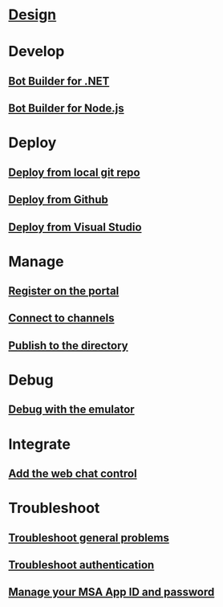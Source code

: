 # [Design](/design/TOC.md)
# Develop
## [Bot Builder for .NET](/dotnet/)
## [Bot Builder for Node.js](/nodejs/)
# Deploy
## [Deploy from local git repo](/deploy-bot-local-git.md)
## [Deploy from Github](/deploy-bot-github.md)
## [Deploy from Visual Studio](/deploy-bot-visual-studio.md)
# Manage
## [Register on the portal](/portal-register-bot.md)
## [Connect to channels](/portal-configure-channels.md)
<!--### [Set up continuous integration](~/azure-bot-service/continuous-integration.md)-->
## [Publish to the directory](/portal-submit-bot-directory.md)
# Debug
## [Debug with the emulator](/debug-bots-emulator.md)
# Integrate
## [Add the web chat control](/embed-chat-control-web-page)
# Troubleshoot
## [Troubleshoot general problems](/troubleshoot-general-problems.md)
## [Troubleshoot authentication](/troubleshoot-authentication-problems.md)
## [Manage your MSA App ID and password](/azure-bot-service/manage-msa-app-ID.md)